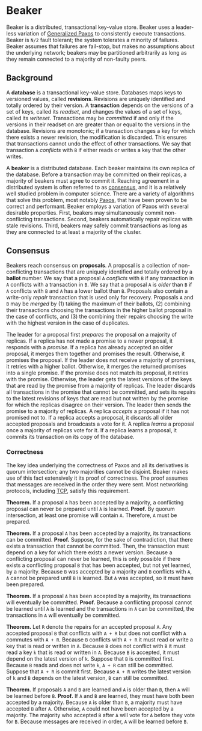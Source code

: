 # Beaker
Beaker is a distributed, transactional key-value store. Beaker uses a leader-less variation of
[Generalized Paxos][1] to consistently execute transactions. Beaker is ```N/2``` fault tolerant; the 
system tolerates a minority of failures. Beaker assumes that failures are fail-stop, but makes no
assumptions about the underlying network; beakers may be partitioned arbitrarily as long as they
remain connected to a majority of non-faulty peers.

## Background
A __database__ is a transactional key-value store. Databases maps keys to versioned values, called
__revisions__. Revisions are uniquely identified and totally ordered by their version. A 
__transaction__ depends on the versions of a set of keys, called its *readset*, and changes the
values of a set of keys, called its *writeset*. Transactions may be *committed* if and only if the
versions in their readset on are greater than or equal to the versions in the database. Revisions 
are monotonic; if a transaction changes a key for which there exists a newer revision, the 
modification is discarded. This ensures that transactions cannot undo the effect of other 
transactions. We say that transaction ```A``` *conflicts* with ```B``` if either reads or writes a 
key that the other writes. 

A __beaker__ is a distributed database. Each beaker maintains its own replica of the database.
Before a transaction may be committed on their replicas, a majority of beakers must agree to commit
it. Reaching agreement in a distributed system is often referred to as [consensus][2], and 
it is a relatively well studied problem in computer science. There are a variety of algorithms that 
solve this problem, most notably [Paxos][3], that have been proven to be correct and performant. 
Beaker employs a variation of Paxos with several desirable properties. First, beakers may 
simultaneously commit non-conflicting transactions. Second, beakers automatically repair replicas 
with stale revisions. Third, beakers may safely commit transactions as long as they are connected to 
at least a majority of the cluster.

## Consensus
Beakers reach consensus on __proposals__. A proposal is a collection of non-conflicting transactions
that are uniquely identified and totally ordered by a __ballot__ number. We say that a proposal ```A```
*conflicts* with ```B``` if any transaction in ```A``` conflicts with a transaction in ```B```. We 
say that a proposal ```A``` is *older* than ```B``` if ```A``` conflicts with ```B``` and ```A``` 
has a lower ballot than ```B```. Proposals also contain a write-only *repair* transaction that is 
used only for recovery. Proposals ```A``` and ```B``` may be *merged* by (1) taking the 
maximum of their ballots, (2) combining their transactions choosing the transactions in the higher
ballot proposal in the case of conflicts, and (3) the combining their repairs choosing the write 
with the highest version in the case of duplicates. 

The leader for a proposal first *prepares* the proposal on a majority of replicas. If a replica has 
not made a promise to a newer proposal, it responds with a *promise*. If a replica has 
already accepted an older proposal, it merges them together and promises the result. Otherwise, it 
promises the proposal. If the leader does not receive a majority of promises, it retries with a 
higher ballot. Otherwise, it merges the returned promises into a single promise. If the promise does 
not match its proposal, it retries with the promise. Otherwise, the leader gets the latest versions 
of the keys that are read by the promise from a majority of replicas. The leader discards all 
transactions in the promise that cannot be committed, and sets its repairs to the latest revisions
of keys that are read but not written by the promise for which the replicas disagree on their 
version. The leader then sends the promise to a majority of replicas. A replica *accepts* a proposal 
if it has not promised not to. If a replica accepts a proposal, it discards all older accepted 
proposals and broadcasts a vote for it. A replica *learns* a proposal once a majority of replicas
vote for it. If a replica learns a proposal, it commits its transaction on its copy of the database.

### Correctness
The key idea underlying the correctness of Paxos and all its derivatives is quorum intersection; any 
two majorities cannot be disjoint. Beaker makes use of this fact extensively it its proof of 
correctness. The proof assumes that messages are received in the order they were sent. Most 
networking protocols, including [TCP][4], satisfy this requirement.

__Theorem.__ If a proposal ```A``` has been accepted by a majority, a conflicting proposal can never 
be prepared until ```A``` is learned. __Proof.__ By quorum intersection, at least one promise will
contain ```A```. Therefore, ```A``` must be prepared.

__Theorem.__ If a proposal ```A``` has been accepted by a majority, its transactions can be
committed. __Proof.__ Suppose, for the sake of contradiction, that there exists a transaction that 
cannot be committed. Then, the transaction must depend on a key for which there exists a newer 
version. Because a conflicting proposal can never be learned, this is only possible if there exists
a conflicting proposal ```B``` that has been accepted, but not yet learned, by a majority. Because 
```B``` was accepted by a majority and ```B``` conflicts with ```A```, ```A``` cannot be prepared 
until ```B``` is learned. But ```A``` was accepted, so it must have been prepared.

__Theorem.__ If a proposal ```A``` has been accepted by a majority, its transactions will eventually
be committed. __Proof.__ Because a conflicting proposal cannot be learned until ```A``` is learned
and the transactions in ```A``` can be committed, the transactions in ```A``` will eventually be 
committed.

__Theorem.__ Let ```R``` denote the repairs for an accepted proposal ```A```. Any accepted proposal 
```B``` that conflicts with ```A + R``` but does not conflict with ```A``` commutes with 
```A + R```. Because ```B``` conflicts with ```A + R``` it must read or write a key that is read or
written in ```A```. Because ```B``` does not conflict with ```B``` it must read a key ```k``` that
is read or written in ```A```. Because ```B``` is accepted, it must depend on the latest version of
```k```. Suppose that ```B``` is committed first. Because ```B``` reads and does not write ```k```, 
```A + R``` can still be committed. Suppose that ```A + R``` is commit first. Because ```A + R```
writes the latest version of ```k``` and ```B``` depends on the latest version, ```B``` can still
be committed.

__Theorem.__ If proposals ```A``` and ```B``` are learned and ```A``` is older than ```B```, then 
```A``` will be learned before ```B```. __Proof.__ If ```A``` and ```B``` are learned, they must 
have both been accepted by a majority. Because ```A``` is older than ```B```, a majority must have 
accepted ```B``` after ```A```. Otherwise, ```A``` could not have been accepted by a majority. The 
majority who accepted ```B``` after ```A``` will vote for ```A``` before they vote for ```B```. 
Because messages are received in order, ```A``` will be learned before ```B```.

[1]: https://www.microsoft.com/en-us/research/wp-content/uploads/2016/02/tr-2005-33.pdf
[2]: https://en.wikipedia.org/wiki/Consensus_(computer_science)
[3]: https://en.wikipedia.org/wiki/Paxos_(computer_science)
[4]: https://en.wikipedia.org/wiki/Transmission_Control_Protocol